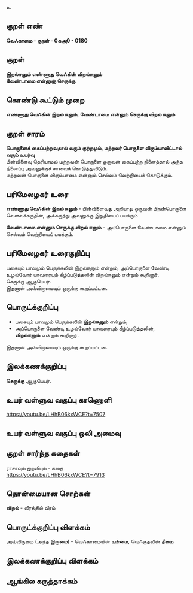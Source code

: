 உ

## குறள் எண் 

**வெஃகாமை - குறள் - 0கஅ0 - 0180** 

## குறள் 

**இறல்ஈனும் எண்ணாது வெஃகின் விறல்ஈனும்  
வேண்டாமை என்னுஞ் செருக்கு.** 

## கொண்டு கூட்டும் முறை

**எண்ணாது வெஃகின் இறல் ஈனும், வேண்டாமை என்னும் செருக்கு விறல் ஈனும்**

## குறள் சாரம் 

**பொருளைக் கைப்பற்றுவதால் வரும் குற்றமும், மற்றவர் பொருளை விரும்பாவிட்டால் வரும் உயர்வு**  
பின்விளைவு தெரியாமல் மற்றவன் பொருளை ஒருவன் கைப்பற்ற நினைத்தால் அந்த நினைப்பு அவனுக்குச் சாவைக் கொடுத்துவிடும்.  
மற்றவன் பொருளை விரும்பாமை என்னும் செல்வம் வெற்றியைக் கொடுக்கும்.   

## பரிமேலழகர் உரை

**எண்ணாது வெஃகின் இறல் ஈனும்** - பின்விளைவது அறியாது ஒருவன் பிறன்பொருளை வெளவக்கருதின், அக்கருத்து அவனுக்கு இறுதியைப் பயக்கும்  

**வேண்டாமை என்னும் செருக்கு விறல் ஈனும்** - அப்பொருளை வேண்டாமை என்னும் செல்வம் வெற்றியைப் பயக்கும்.  

## பரிமேலழகர் உரைகுறிப்பு   

பகையும் பாவமும் பெருக்கலின் இறல்ஈனும் என்றும், அப்பொருளை வேண்டி உழல்வோர் யாவரையும் கீழ்ப்படுத்தலின் விறல்ஈனும் என்றும் கூறினார்.  
செருக்கு ஆகுபெயர்.  
இதனான் அவ்விருமையும் ஒருங்கு கூறப்பட்டன.  

## பொருட்க்குறிப்பு 

* பகையும் பாவமும் பெருக்கலின் **இறல்ஈனும்** என்றும்,  
* அப்பொருளை வேண்டி உழல்வோர் யாவரையும் கீழ்ப்படுத்தலின்,  
**விறல்ஈனும்** என்றும் கூறினார்.  

இதனான் அவ்விருமையும் ஒருங்கு கூறப்பட்டன.  

## இலக்கணக்குறிப்பு  

**செருக்கு** ஆகுபெயர்.  

## உயர் வள்ளுவ வகுப்பு காணொளி

https://youtu.be/LHhB06kxWCE?t=7507

## உயர் வள்ளுவ வகுப்பு ஒலி அமைவு 

 
## குறள் சார்ந்த கதைகள் 

ராசாவும் துறவியும் - கதை  
https://youtu.be/LHhB06kxWCE?t=7913

## தொன்மையான சொற்கள்

**விறல்** - வீரத்தில் வீரம்  

## பொருட்க்குறிப்பு விளக்கம்

அவ்விருமை (அந்த இரு**மை**) - வெஃகாமையின் நன்**மை**, வெஃகுதலின் தீ**மை**. 

## இலக்கணக்குறிப்பு விளக்கம்


## ஆங்கில கருத்தாக்கம் 



